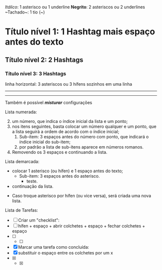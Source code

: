_Itálico_: 1 asterisco ou 1 underline
**Negrito**: 2 asteriscos ou 2 underlines
~Tachado~: 1 tio (~)
# Título nível 1: 1 Hashtag mais espaço antes do texto
## Título nível 2: 2 Hashtags
### Título nível 3: 3 Hashtags
linha horizontal: 3 asteriscos ou 3 hífens sozinhos em uma linha
***
---

Também é possível __*misturar*__ configurações


Lista numerada:

2. um número, que indica o índice inicial da lista e um ponto;
1. nos itens seguintes, basta colocar um número qualquer e um ponto, que a lista seguirá a ordem de acordo com o índice inicial;
   1. Sub-item: 3 espaços antes do número com ponto, que indicará o índice inicial do sub-item;
   4. por padrão a lista de sub-itens aparece em números romanos.
7. Removendo os 3 espaços e continuando a lista.


Lista demarcada:

* colocar 1 asterisco (ou hífen) e 1 espaço antes do texto;
   * Sub-item: 3 espaços antes do asterisco.
      * teste.
* continuação da lista.
- Caso troque asterisco por hífen (ou vice versa), será criada uma nova lista.


Lista de Tarefas:

- [ ] Criar um "checklist":
- [ ] hífen + espaço + abrir colchetes + espaço + fechar colchetes + espaço
- [ ] - [ ]
- [x] Marcar uma tarefa como concluída:
- [x] substituir o espaço entre os colchetes por um x
- [x] - [x]
